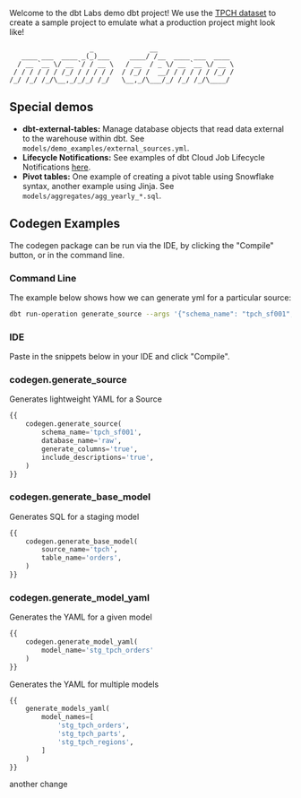 Welcome to the dbt Labs demo dbt project! We use the [TPCH dataset](https://docs.snowflake.com/en/user-guide/sample-data-tpch.html) to create a sample project to emulate what a production project might look like!

                        _              __                   
       ____ ___  ____ _(_)___     ____/ /__  ____ ___  ____ 
      / __ `__ \/ __ `/ / __ \   / __  / _ \/ __ `__ \/ __ \
     / / / / / / /_/ / / / / /  / /_/ /  __/ / / / / / /_/ /
    /_/ /_/ /_/\__,_/_/_/ /_/   \__,_/\___/_/ /_/ /_/\____/ 

## Special demos

- **dbt-external-tables:** Manage database objects that read data external to the warehouse within dbt. See `models/demo_examples/external_sources.yml`.
- **Lifecycle Notifications:** See examples of dbt Cloud Job Lifecycle Notifications [here](https://gist.github.com/boxysean/3166b3ac55801685b6d275e9a9ddd5ee).
- **Pivot tables:** One example of creating a pivot table using Snowflake syntax, another example using Jinja. See `models/aggregates/agg_yearly_*.sql`.

## Codegen Examples

The codegen package can be run via the IDE, by clicking the "Compile" button, or in the command line.

### Command Line

The example below shows how we can generate yml for a particular source:

```bash
dbt run-operation generate_source --args '{"schema_name": "tpch_sf001", "database_name": "raw", "generate_columns": "true", "include_descriptions": "true"}'
```

### IDE

Paste in the snippets below in your IDE and click "Compile".

### codegen.generate_source

Generates lightweight YAML for a Source
```sql
{{
    codegen.generate_source(
        schema_name='tpch_sf001',
        database_name='raw',
        generate_columns='true',
        include_descriptions='true',
    )
}}
```

### codegen.generate_base_model

Generates SQL for a staging model
```sql
{{
    codegen.generate_base_model(
        source_name='tpch',
        table_name='orders',
    )
}}
```

### codegen.generate_model_yaml

Generates the YAML for a given model
```sql
{{ 
    codegen.generate_model_yaml(
        model_name='stg_tpch_orders'
    )
}}
```

Generates the YAML for multiple models
```sql
{{ 
    generate_models_yaml(
        model_names=[
            'stg_tpch_orders',
            'stg_tpch_parts',
            'stg_tpch_regions',
        ]
    )
}}
```

another change
